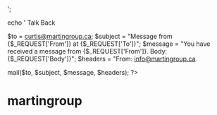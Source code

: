 <?php 

header('Content-type: text/xml');
echo '<?xml version="1.0" encoding="UTF-8"?>';
echo '<Response> Talk Back </Response>


$to = curtis@martingroup.ca;
$subject = "Message from {$_REQUEST['From']} at {$_REQUEST['To']}"; 
$message = "You have received a message from {$_REQUEST['From']}. Body: {$_REQUEST['Body']}"; 
$headers = "From: info@martingroup.ca

mail($to, $subject, $message, $headers); 
 ?>
# martingroup

